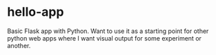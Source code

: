 # hello-app
Basic Flask app with Python. Want to use it as a starting point for other python web apps where I want visual output for some experiment or another.
